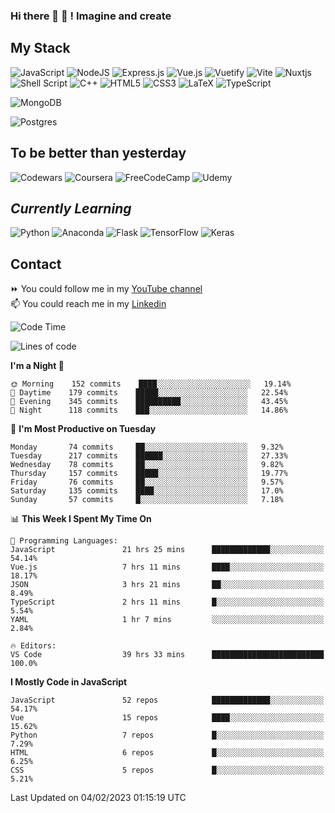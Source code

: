 ### Hi there 👋 🤖 ! Imagine and create

## My Stack
![JavaScript](https://img.shields.io/badge/javascript-%23323330.svg?style=for-the-badge&logo=javascript&logoColor=%23F7DF1E) ![NodeJS](https://img.shields.io/badge/node.js-6DA55F?style=for-the-badge&logo=node.js&logoColor=white) <img alt="Express.js" src="https://img.shields.io/badge/express.js%20-%23404d59.svg?&style=for-the-badge"/> ![Vue.js](https://img.shields.io/badge/vuejs-%2335495e.svg?style=for-the-badge&logo=vuedotjs&logoColor=%234FC08D) ![Vuetify](https://img.shields.io/badge/Vuetify-1867C0?style=for-the-badge&logo=vuetify&logoColor=AEDDFF) ![Vite](https://img.shields.io/badge/vite-%23646CFF.svg?style=for-the-badge&logo=vite&logoColor=white) ![Nuxtjs](https://img.shields.io/badge/Nuxt-002E3B?style=for-the-badge&logo=nuxtdotjs&logoColor=#00DC82) ![Shell Script](https://img.shields.io/badge/shell_script-%23121011.svg?style=for-the-badge&logo=gnu-bash&logoColor=white) ![C++](https://img.shields.io/badge/c++-%2300599C.svg?style=for-the-badge&logo=c%2B%2B&logoColor=white) ![HTML5](https://img.shields.io/badge/html5-%23E34F26.svg?style=for-the-badge&logo=html5&logoColor=white) ![CSS3](https://img.shields.io/badge/css3-%231572B6.svg?style=for-the-badge&logo=css3&logoColor=white) ![LaTeX](https://img.shields.io/badge/latex-%23008080.svg?style=for-the-badge&logo=latex&logoColor=white) ![TypeScript](https://img.shields.io/badge/typescript-%23007ACC.svg?style=for-the-badge&logo=typescript&logoColor=white)
<div>
  <img alt="MongoDB" src ="https://img.shields.io/badge/MongoDB-%234ea94b.svg?&style=for-the-badge&logo=mongodb&logoColor=white"/>
  
  ![Postgres](https://img.shields.io/badge/postgres-%23316192.svg?style=for-the-badge&logo=postgresql&logoColor=white)
</div>

## To be better than yesterday
![Codewars](https://img.shields.io/badge/Codewars-B1361E?style=for-the-badge&logo=codewars&logoColor=grey)
  ![Coursera](https://img.shields.io/badge/Coursera-%230056D2.svg?style=for-the-badge&logo=Coursera&logoColor=white)
  ![FreeCodeCamp](https://img.shields.io/badge/Freecodecamp-%23123.svg?&style=for-the-badge&logo=freecodecamp&logoColor=green)
  ![Udemy](https://img.shields.io/badge/Udemy-A435F0?style=for-the-badge&logo=Udemy&logoColor=white)

## *Currently Learning*
![Python](https://img.shields.io/badge/python-3670A0?style=for-the-badge&logo=python&logoColor=ffdd54) ![Anaconda](https://img.shields.io/badge/Anaconda-%2344A833.svg?style=for-the-badge&logo=anaconda&logoColor=white) 
![Flask](https://img.shields.io/badge/flask-%23000.svg?style=for-the-badge&logo=flask&logoColor=white) ![TensorFlow](https://img.shields.io/badge/TensorFlow-%23FF6F00.svg?style=for-the-badge&logo=TensorFlow&logoColor=white) ![Keras](https://img.shields.io/badge/Keras-%23D00000.svg?style=for-the-badge&logo=Keras&logoColor=white)

## Contact
⏩ You could follow me in my <a href="https://www.youtube.com/c/ViktorJimenezF" target="blank">YouTube channel</a>   <br>
📫 You could reach me in my <a href="https://www.linkedin.com/in/victorjuanjimenez/" target="blank">Linkedin</a>  

<!--START_SECTION:waka-->
![Code Time](http://img.shields.io/badge/Code%20Time-723%20hrs%2029%20mins-blue)

![Lines of code](https://img.shields.io/badge/From%20Hello%20World%20I%27ve%20Written-106%20Thousand%20lines%20of%20code-blue)

**I'm a Night 🦉** 

```text
🌞 Morning    152 commits    ████░░░░░░░░░░░░░░░░░░░░░   19.14% 
🌆 Daytime    179 commits    █████░░░░░░░░░░░░░░░░░░░░   22.54% 
🌃 Evening    345 commits    ██████████░░░░░░░░░░░░░░░   43.45% 
🌙 Night      118 commits    ███░░░░░░░░░░░░░░░░░░░░░░   14.86%

```
📅 **I'm Most Productive on Tuesday** 

```text
Monday       74 commits     ██░░░░░░░░░░░░░░░░░░░░░░░   9.32% 
Tuesday      217 commits    ██████░░░░░░░░░░░░░░░░░░░   27.33% 
Wednesday    78 commits     ██░░░░░░░░░░░░░░░░░░░░░░░   9.82% 
Thursday     157 commits    █████░░░░░░░░░░░░░░░░░░░░   19.77% 
Friday       76 commits     ██░░░░░░░░░░░░░░░░░░░░░░░   9.57% 
Saturday     135 commits    ████░░░░░░░░░░░░░░░░░░░░░   17.0% 
Sunday       57 commits     █░░░░░░░░░░░░░░░░░░░░░░░░   7.18%

```


📊 **This Week I Spent My Time On** 

```text
💬 Programming Languages: 
JavaScript               21 hrs 25 mins      █████████████░░░░░░░░░░░░   54.14% 
Vue.js                   7 hrs 11 mins       ████░░░░░░░░░░░░░░░░░░░░░   18.17% 
JSON                     3 hrs 21 mins       ██░░░░░░░░░░░░░░░░░░░░░░░   8.49% 
TypeScript               2 hrs 11 mins       █░░░░░░░░░░░░░░░░░░░░░░░░   5.54% 
YAML                     1 hr 7 mins         ░░░░░░░░░░░░░░░░░░░░░░░░░   2.84%

🔥 Editors: 
VS Code                  39 hrs 33 mins      █████████████████████████   100.0%

```

**I Mostly Code in JavaScript** 

```text
JavaScript               52 repos            █████████████░░░░░░░░░░░░   54.17% 
Vue                      15 repos            ████░░░░░░░░░░░░░░░░░░░░░   15.62% 
Python                   7 repos             █░░░░░░░░░░░░░░░░░░░░░░░░   7.29% 
HTML                     6 repos             █░░░░░░░░░░░░░░░░░░░░░░░░   6.25% 
CSS                      5 repos             █░░░░░░░░░░░░░░░░░░░░░░░░   5.21%

```



 Last Updated on 04/02/2023 01:15:19 UTC
<!--END_SECTION:waka-->

<!--
**ViktorJJF/ViktorJJF** is a ✨ _special_ ✨ repository because its `README.md` (this file) appears on your GitHub profile.



Here are some ideas to get you started:

- 🔭 I’m currently working on ...
- 🌱 I’m currently learning ...
- 👯 I’m looking to collaborate on ...
- 🤔 I’m looking for help with ...
- 💬 Ask me about ...
- 📫 How to reach me: ...
- 😄 Pronouns: ...
- ⚡ Fun fact: ...
-->

